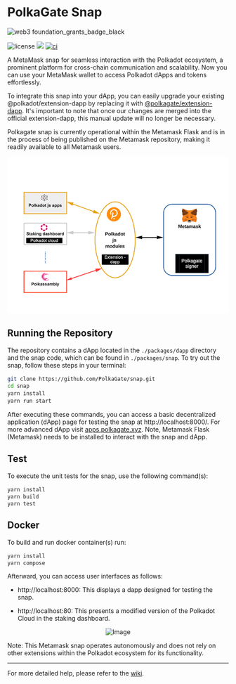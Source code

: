 # PolkaGate Snap
![web3 foundation_grants_badge_black](https://github.com/PolkaGate/snap/assets/46442452/f877af2d-7fef-41ce-9ba2-bf59726d3064)

![license](https://img.shields.io/badge/License-Apache%202.0-blue?logo=apache&style=flat-square)
![](https://img.shields.io/github/issues-raw/PolkaGate/snap)
[![ci](https://github.com/PolkaGate/snap/actions/workflows/ci-workflow.yml/badge.svg)](https://github.com/PolkaGate/snap/actions/workflows/ci-workflow.yml)


 A MetaMask snap for seamless interaction with the Polkadot ecosystem, a prominent platform for cross-chain communication and scalability. Now you can use your MetaMask wallet to access Polkadot dApps and tokens effortlessly.

To integrate this snap into your dApp, you can easily upgrade your existing @polkadot/extension-dapp by replacing it with [@polkagate/extension-dapp](https://www.npmjs.com/package/@polkagate/extension-dapp). It's important to note that once our changes are merged into the official extension-dapp, this manual update will no longer be necessary.

Polkagate snap is currently operational within the Metamask Flask and is in the process of being published on the Metamask repository, making it readily available to all Metamask users.

<p align="center">
  <img src="https://raw.githubusercontent.com/Nick-1979/PolkadotJsPlusPictures/main/polkagate/polkamask%20small.bmp" alt="Image" width="600" />
</p>

## Running the Repository

The repository contains a  dApp located in the `./packages/dapp` directory and the snap code, which can be found in `./packages/snap`. To try out the snap, follow these steps in your terminal:

```bash
git clone https://github.com/PolkaGate/snap.git
cd snap
yarn install
yarn run start
```

After executing these commands, you can access a basic decentralized application (dApp) page for testing the snap at http://localhost:8000/. For more advanced dApp visit [apps.polkagate.xyz](https://apps.polkagate.xyz). Note, Metamask Flask (Metamask) needs to be installed to interact with the snap and dApp.

## Test
To execute the unit tests for the snap, use the following command(s):

```
yarn install
yarn build
yarn test
```

## Docker

To build and run docker container(s) run:

```
yarn install
yarn compose
```
Afterward, you can access user interfaces as follows:

- http://localhost:8000: This displays a dapp designed for testing the snap.

- http://localhost:80: This presents a modified version of the Polkadot Cloud in the staking dashboard.



<p align="center">
  <img src="https://raw.githubusercontent.com/PolkaGate/snap/main/docs/images/simpleTransfer.png" alt="Image" width="1000" />
</p>

Note: This Metamask snap operates autonomously and does not rely on other extensions within the Polkadot ecosystem for its functionality.

---

For more detailed help, please refer to the [wiki](https://github.com/PolkaGate/snap/wiki).

